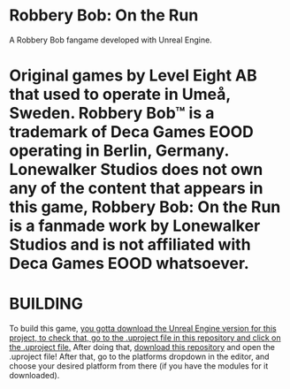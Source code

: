 # Robbery Bob: On the Run

A Robbery Bob fangame developed with Unreal Engine.

# Original games by Level Eight AB that used to operate in Umeå, Sweden. Robbery Bob™ is a trademark of Deca Games EOOD operating in Berlin, Germany. Lonewalker Studios does not own any of the content that appears in this game, Robbery Bob: On the Run is a fanmade work by Lonewalker Studios and is not affiliated with Deca Games EOOD whatsoever.

# BUILDING

To build this game, [you gotta download the Unreal Engine version for this project, to check that, go to the .uproject file in this repository and click on the .uproject file.](https://www.unrealengine.com/en-US/download) After doing that, [download this repository](https://github.com/reallowpoly/RobberyBobOntheRun) and open the .uproject file! After that, go to the platforms dropdown in the editor, and choose your desired platform from there (if you have the modules for it downloaded).
